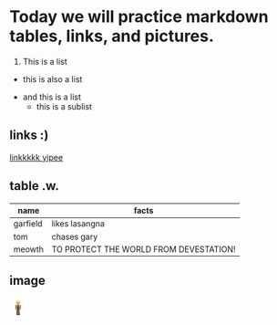 # Today we will practice markdown tables, links, and pictures.

1. This is a list
- this is also a list
* and this is a list
	* this is a sublist

## links :)
[linkkkkk yipee](https://example.com) 

## table .w.
| name | facts |
| --- | --- |
| garfield | likes lasangna |
| tom | chases gary |
| meowth | TO PROTECT THE WORLD FROM DEVESTATION! |

## image

![athan](athan.png)

